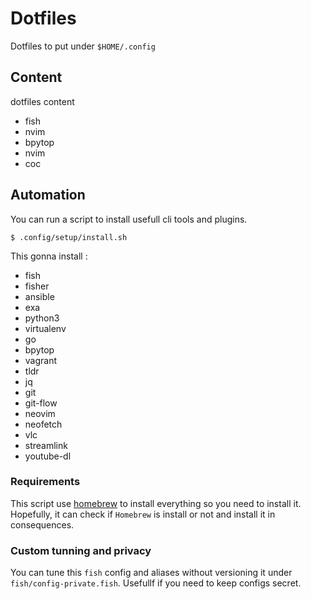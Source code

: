 # Dotfiles

Dotfiles to put under `$HOME/.config`


## Content

dotfiles content
* fish
* nvim
* bpytop
* nvim
* coc

## Automation

You can run a script to install usefull cli tools and plugins.
```
$ .config/setup/install.sh
```

This gonna install :
* fish
* fisher
* ansible
* exa
* python3
* virtualenv
* go
* bpytop
* vagrant
* tldr
* jq
* git
* git-flow
* neovim
* neofetch
* vlc
* streamlink
* youtube-dl

### Requirements

This script use [homebrew](https://brew.sh/index_fr)  to install everything so you need to install it. Hopefully, it can check if `Homebrew` is install or not and install it in consequences.

### Custom tunning and privacy

You can tune this `fish` config and aliases without versioning it under `fish/config-private.fish`. Usefullf if you need to keep configs secret.
